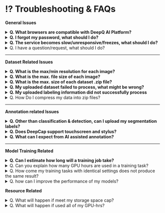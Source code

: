 # ⁉ Troubleshooting & FAQs

**General Issues**

<details>

<summary><strong>Q. What browsers are compatible with DeepQ AI Platform?</strong></summary>

A. For the best experience, we recommend users run the DeepQ AI platform on Google Chrome, although our service is compatible with all major browsers.

</details>

<details>

<summary><strong>Q. I forgot my password, what should I do?</strong></summary>

A. Please contact the administrator of your organization/DeepQ customer service via feedback form to reset your password and you should receive an email shortly afterwards.

</details>

<details>

<summary><strong>Q. The service becomes slow/unresponsive/freezes, what should I do?</strong></summary>

A.&#x20;

When uploading large datasets, it takes longer for the system to unzip/process the images/labels. You may try to refresh or even restart the browser if necessary.



</details>

<details>

<summary>Q. I have a question/request, what should I do?</summary>

A. You are welcome to send your feedback/request via the DeepQ feedback form. Please remember to leave your personal contact information so we may reach out to you.

<img src="../.gitbook/assets/AIP_feedback_form_link.png" alt="" data-size="original">

</details>

***

**Dataset Related Issues**

<details>

<summary><strong>Q. What is the max/min resolution for each image?</strong></summary>

A. The resolution any image should be between 16x16 and 4096x4096.

</details>

<details>

<summary><strong>Q. What is the max. file size of each image?</strong></summary>

A. No, there is no restriction for single image file size.

</details>

<details>

<summary><strong>Q. What is the max. size of each dataset .zip file?</strong></summary>

A. The maximum zip file size you can upload to our platform is 20GB

</details>

<details>

<summary><strong>Q. My uploaded dataset failed to process, what might be wrong?</strong></summary>

1. Check the .zip file structure.
2. Check the image formats: .jpg, .png & DICOM (.dcm) formats.
3. Check for duplicate image names in different folders , rename images with the same filename
4. make sure image filenames do not contain invalid characters, and replace spaces with underlines
5. For .dcm files, make sure that there are no duplicates, or files that share the same DICOM information.

</details>

<details>

<summary><strong>Q. My uploaded labeling information did not successfully process</strong></summary>

A. Please make sure that the uploaded label file follow the rules of DeepQ AI Platform instructed in [Annotation Data Formats](https://console.deepq.ai/docs/console/dataset/annotation-data-formats.html). Label files that contains empty cells/invalid numbers/values cannot be processed.

</details>

<details>

<summary>Q. How Do I compress my data into zip files?</summary>

A. we suggest you to compress your file by "Bandizip" tool and process as the following steps if the name of your images are non-English format.

1. Compression Setting: Select "Store Unicode file names in an extra header field if Zip files (UTF-8)".
2. Compress "xxx.zip".
3. **Naming the zip file:** The name of the dataset will be the same as that of the zip file you uploaded, which cannot be edited in the “Dataset” tab. You can rename the zip file before you upload it.

<img src="https://console.deepq.ai/docs/console/.gitbook/assets/con-2-1-4.png" alt="" data-size="original">

<img src="https://console.deepq.ai/docs/console/.gitbook/assets/con-2-1-5.PNG" alt="" data-size="original">

</details>

***

**Annotation related Issues**

<details>

<summary><strong>Q. Other than classification &#x26; detection, can I upload my segmentation labels?</strong></summary>

A. Other than LableMe, we currently do not support other segmentation formats. Please send us your request via feedback form.

</details>

<details>

<summary><strong>Q. Does DeepCap support touchscreen and stylus?</strong></summary>

A. Yes, DeepCap supports mouse input, touchscreen and stylus (Apple pencil). other than iPad & Apple pencil, some tablet devices can configure stylus working in "mouse mode", and can be used to annotate.

</details>

<details>

<summary><strong>Q. What can I expect from AI assisted annotation?</strong></summary>

A. Since Deep Learning models were trained to perform specific tasks. One cannot expect models trained for other tasks to assist the labeling of your specific purpose. for instance, a liver segmentation model train on abdominal CT will fail to segment tumor in brain MRI.

**The best way is to leverage AI in annotation is to train a model with available data and run it on images that have yet been labeled**. DeepCap supports export partially annotated data to training for the first part, and the AI labeled images can be sent to an annotation project for human inspection/review.

</details>

***

**Model Training Related**

<details>

<summary><strong>Q. Can I estimate how long will a training job take?</strong></summary>

A. The total training job consists of numerous variables, from training data size, model types, model capacity, tuning strategy, early stop mechanism...etc. and cannot be easily predicted.

</details>

<details>

<summary>Q. Can you explain how many GPU hours are used in a training task?</summary>



A. Users can set up a training task by selecting training data, model & tuning method. For better tuning efficiency, there might be multiple parallel training jobs within one training task, **each job runs on a specific set of hyperparameter and will occupy 1 GPU each**. The training time of each job depends on the GPU spec, model property, data size & other settings such as early stop. A training task will be complete once all training jobs are finished.

<img src="https://console.deepq.ai/docs/console/.gitbook/assets/con-6-2-1.png" alt="" data-size="original">

**Manual assignment**

Given a specific set of hyperparameter, manual assignment task will only run one job.

<img src="https://console.deepq.ai/docs/console/.gitbook/assets/con-6-2-1-bk.png" alt="" data-size="original">

**Grid search**

The number of jobs in grid search is determined by the number of search points in hyperparameter space. The total numbers of jobs is limited to 48 job max.

<img src="https://console.deepq.ai/docs/console/.gitbook/assets/con-6-2-2.png" alt="" data-size="original">

The total number of jobs (search points) = “# of learning rate x # of weight decays x # of momentum”

<img src="https://console.deepq.ai/docs/console/.gitbook/assets/con-6-2-3.png" alt="" data-size="original">

An error will appear if the number of jobs exceed 48, this task cannot be started unless the numbers are fixed.

**Random search**

Random search runs multiple jobs with random hyperparameter combination within the given range (min-max of each hyperparameter), the min. number of jobs is 8 and the max number of jobs is 48.

<img src="https://console.deepq.ai/docs/console/.gitbook/assets/con-6-2-4.png" alt="" data-size="original">

**Population based tuning**

PBT also runs multiple jobs with different hyperparameter combination within the given range (min-max of each hyperparameter), where the DeepQ AutoML engine will search for the optimal hyperparameter adaptively. The min. number of jobs is 8 and the max number of jobs is 48. (Default setting of DeepQ AutoML is PBT-24 jobs)

<img src="https://console.deepq.ai/docs/console/.gitbook/assets/con-6-2-5.png" alt="" data-size="original">

<img src="https://console.deepq.ai/docs/console/.gitbook/assets/con-6-2-6.png" alt="Tuning methods and jobs/GPUs" data-size="original">

</details>

<details>

<summary>Q. How come my training tasks with identical settings does not produce the same result?</summary>

A. Reproducing the results of a deep learning experiment depends on multiple factors like access to the same dataset, using the same model architecture, hyperparameters etc.. If these elements are accurately replicated and documented, there's a good chance of achieving similar results. However, slight variations in data sampling and random initialization can lead to differences in outcomes.

</details>

<details>

<summary>Q. how can I improve the performance of my models?</summary>

A. Deep learning heavily depends on the quantity and quality of training data, adding quality data is always a good option. Take a look at the training curves and the label distribution, you may find useful hints to improve your model.

</details>

**Resource Related**

<details>

<summary>Q. What will happen if meet my storage space cap?</summary>

A. If you run out of your storage space, you will not be able to upload/import/combine datasets. Please contact the system admin of your organization or DeepQ via feedback form.&#x20;

</details>

<details>

<summary>Q. What will happen if used all of my GPU-hrs?</summary>

A. You may not be able to start a new training task once you have no GPU-hrs left. Please contact the system admin of your organization or DeepQ via feedback form.&#x20;

</details>
